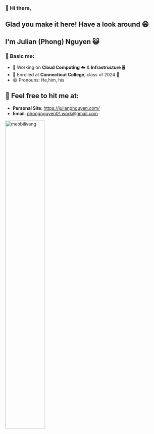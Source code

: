 ### 👋 Hi there,

## Glad you make it here! Have a look around :smile:

## I'm Julian (Phong) Nguyen :smiley_cat:

### :page_with_curl: Basic me:
- 🔭 Working on **Cloud Computing** :cloud: & **Infrastructure** :desktop_computer:
- 🌱 Enrolled at **Connecticut College**, class of 2024 :dromedary_camel:
- 😄 Pronouns: He,him, his

## 🚀 Feel free to hit me at:
  - **Personal Site**: https://julianpnguyen.com/
  - **Email**: phongnguyen01.work@gmail.com

<img width="50%" src="https://github-readme-stats.vercel.app/api?username=meobilivang&show_icons=true&count_private=true&theme=react&include_all_commits=true" alt="meobilivang" />
